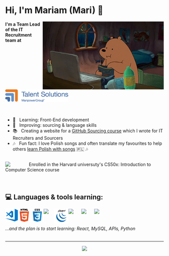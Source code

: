 # Hi, I'm Mariam (Mari) 👋

<img src="https://github.com/darsaveli/Mariam/blob/main/1479814528_webarebears.gif" width="385px" align="right">

<b>I'm a Team Lead of the IT Recruitment team at &nbsp; </b> [<img alt="manpowergroup" width="200px" src="https://github.com/darsaveli/Mariam/blob/main/Talentsolutions.png" />](https://talentsolutions.manpowergroup.com/) 


<br>

- 🌱 &nbsp;&nbsp;Learning: Front-End development
- 🔎 &nbsp;&nbsp;Improving: sourcing & language skills
- 📚 &nbsp;&nbsp;Creating a website for a [GitHub Sourcing course](https://darsaveli.github.io/GitHub-Sourcing/) which I wrote for IT Recruiters and Sourcers
- 🎶 &nbsp;&nbsp;Fun fact: I love Polish songs and often translate my favourites to help others [learn Polish with songs](https://www.instagram.com/polskiepiosenki.tg/) 🇵🇱 🎶

<br />
<img src="https://github.com/darsaveli/darsaveli/blob/main/harvard.png" width="75px" align="left"> Enrolled in the Harvard universuty's CS50x: Introduction to Computer Science course
<br />
<br />
<br />


## 💻 Languages & tools learning:  
<img src="https://github.com/darsaveli/Mariam/blob/main/visual-studio-code.png" width="40px" align="left">
<img src="https://github.com/darsaveli/Mariam/blob/main/html.png" width="41px" align="left">
<img src="https://github.com/darsaveli/Mariam/blob/main/css.png" width="41px" align="left">
<img src="https://github.com/darsaveli/darsaveli/blob/main/JavaScript.png" width="33px" align="left">
<img src="https://github.com/darsaveli/Mariam/blob/main/jquery%20(1).png" width="46px" align="left">
<img src="https://github.com/darsaveli/darsaveli/blob/main/bootstrap4.png" width="41px" align="left">
<img src="https://github.com/darsaveli/darsaveli/blob/main/wordpress.png" width="41px" align="left">
<img src="https://github.com/darsaveli/darsaveli/blob/main/php.png" width="55px" align="left">

<br />
<br />

###### ...and the plan is to start learning: React, MySQL, APIs, Python
<hr>

<div align="center">
  
![](https://visitor-badge.glitch.me/badge?page_id=darsaveli.darsaveli)

</div>


